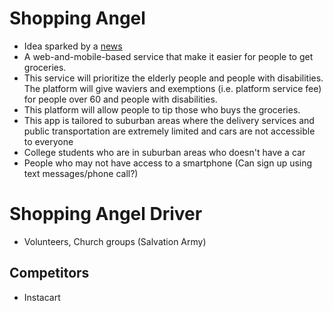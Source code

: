 # Shopping Angel
- Idea sparked by a [news](https://www.cnn.com/2020/03/17/us/coronavirus-student-volunteers-grocery-shop-elderly-iyw-trnd/index.html)
- A web-and-mobile-based service that make it easier for people to get groceries.
- This service will prioritize the elderly people and people with disabilities. The platform will give waviers and exemptions (i.e. platform service fee) for people over 60 and people with disabilities.
- This platform will allow people to tip those who buys the groceries.
- This app is tailored to suburban areas where the delivery services and public transportation are extremely limited and cars are not accessible to everyone
- College students who are in suburban areas who doesn't have a car
- People who may not have access to a smartphone (Can sign up using text messages/phone call?)

# Shopping Angel Driver
- Volunteers, Church groups (Salvation Army)

## Competitors
- Instacart
